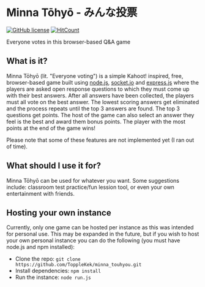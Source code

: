 # Minna Tōhyō - みんな投票
[![GitHub license](https://img.shields.io/github/license/ToppleKek/minna_touhyou.svg)](https://github.com/ToppleKek/minna_touhyou/blob/master/LICENSE)
[![HitCount](http://hits.dwyl.io/ToppleKek/minna_touhyou.svg)](http://hits.dwyl.io/ToppleKek/minna_touhyou)

Everyone votes in this browser-based Q&amp;A game

## What is it?
Minna Tōhyō (lit. "Everyone voting") is a simple Kahoot! inspired, free, browser-based game built using [node.js](https://nodejs.org/en/), [socket.io](https://socket.io/) and 
[express.js](https://expressjs.com/) where the players are asked open response questions to which they must come up with their best answers.
After all answers have been collected, the players must all vote on the best answer. The lowest scoring answers get eliminated and the process repeats until the top 3 
answers are found. The top 3 questions get points. The host of the game can also select an answer they feel is the best and award them bonus points. 
The player with the most points at the end of the game wins!

Please note that some of these features are not implemented yet (I ran out of time).

## What should I use it for?
Minna Tōhyō can be used for whatever you want. Some suggestions include: classroom test practice/fun lession tool, or even your own entertainment with friends.

## Hosting your own instance
Currently, only one game can be hosted per instance as this was intended for personal use. This may be expanded in the future, but if you wish to host your own personal instance 
you can do the following (you must have node.js and npm installed):

- Clone the repo: `git clone https://github.com/ToppleKek/minna_touhyou.git`
- Install dependencies: `npm install`
- Run the instance: `node run.js`